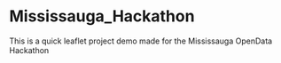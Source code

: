 # Mississauga_Hackathon
This is a quick leaflet project demo made for the Mississauga OpenData Hackathon
